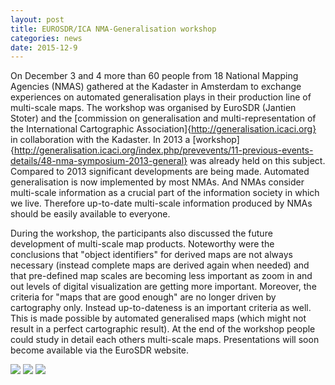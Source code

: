 ```yaml
---
layout: post
title: EUROSDR/ICA NMA-Generalisation workshop
categories: news
date: 2015-12-9
---
```


On December 3 and 4 more than 60 people from 18 National Mapping Agencies (NMAS) gathered at the Kadaster in Amsterdam to exchange experiences on automated generalisation plays in their production line of multi-scale maps. The workshop was organised by EuroSDR (Jantien Stoter) and the [commission on generalisation and multi-representation of the International Cartographic Association]{http://generalisation.icaci.org} in collaboration with the Kadaster.
In 2013 a [workshop]{http://generalisation.icaci.org/index.php/prevevents/11-previous-events-details/48-nma-symposium-2013-general} was already held on this subject. Compared to 2013 significant developments are being made. Automated generalisation is now implemented by most NMAs. And NMAs consider multi-scale information as a crucial part of the information society in which we live. Therefore up-to-date multi-scale information produced by NMAs should be easily available to everyone.

During the workshop, the participants also discussed the future development of multi-scale map products. Noteworthy were the conclusions that "object identifiers" for derived maps are not always necessary (instead complete maps are derived again when needed) and that pre-defined map scales are becoming less important as zoom in and out levels of digital visualization are getting more important. Moreover, the criteria for "maps that are good enough" are no longer driven by cartography only. Instead up-to-dateness is an important criteria as well. This is made possible by automated generalised maps (which might not result in a perfect cartographic result).
At the end of the workshop people could study in detail each others multi-scale maps. Presentations will soon become available via the EuroSDR website.

<img src="{{ site.baseurl }}/img/2015/NMAworkshop1.jpg"/>

<img src="{{ site.baseurl }}/img/2015/NMAworkshop2.jpg"/>

<img src="{{ site.baseurl }}/img/2015/NMAworkshop3.jpg"/>